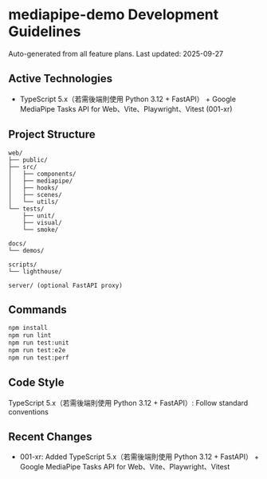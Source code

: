 # mediapipe-demo Development Guidelines

Auto-generated from all feature plans. Last updated: 2025-09-27

## Active Technologies
- TypeScript 5.x（若需後端則使用 Python 3.12 + FastAPI） + Google MediaPipe Tasks API for Web、Vite、Playwright、Vitest (001-xr)

## Project Structure
```
web/
├── public/
├── src/
│   ├── components/
│   ├── mediapipe/
│   ├── hooks/
│   ├── scenes/
│   └── utils/
└── tests/
	├── unit/
	├── visual/
	└── smoke/

docs/
└── demos/

scripts/
└── lighthouse/

server/ (optional FastAPI proxy)
```

## Commands
```bash
npm install
npm run lint
npm run test:unit
npm run test:e2e
npm run test:perf
```

## Code Style
TypeScript 5.x（若需後端則使用 Python 3.12 + FastAPI）: Follow standard conventions

## Recent Changes
- 001-xr: Added TypeScript 5.x（若需後端則使用 Python 3.12 + FastAPI） + Google MediaPipe Tasks API for Web、Vite、Playwright、Vitest

<!-- MANUAL ADDITIONS START -->
<!-- MANUAL ADDITIONS END -->